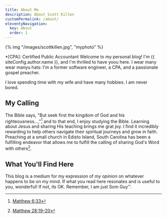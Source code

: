 ```yaml
---
title: About Me
description: About Scott Killen
customPermalink: /about/
eleventyNavigation:
  key: About
  order: 1
---
```


{% img "/images/scottkillen.jpg", "myphoto" %}

*[CPA]: Certified Public Accountant
Welcome to my personal blog!  I'm {{ siteConfig.author.name }}, and I'm thrilled to have yoou here. I wear many wear manyu hats: I'm a former software engineer, a CPA, and a passionate gospel preacher.

I love spending time with my wife and have many hobbies. I am never bored.

## My Calling

The Bible says, "But seek first the kingdom of God and his righteousness...,"[^1] and to that end, I enjoy studying the Bible. Learning about Jesus and sharing His teaching brings me grat joy. I find it incredibly rewarding to help others navigate their spiritual journeys and grow in faith. Preaching at a small church in Edisto Island, South Carolina has been a fulfilling endeavor that allows me to fulfill the calling of sharing God's Word with others[^2].

[^1]: [Matthew 6:33](https://www.esv.org/verses/Matthew%206%3A33/)
[^2]: [Matthew 28:19–20](https://www.esv.org/verses/Matthew%2028%3A19-20/)

## What You'll Find Here

This blog is a medium for my expression of *my opinion* on whatever happens to be on my mind. If what you read here resonates and is useful to you, wonderful! If not, its OK. Remember, I am just Som Guy™.
